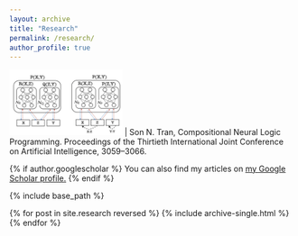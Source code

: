 ```yaml
---
layout: archive
title: "Research"
permalink: /research/
author_profile: true
---
```



<img src="../images/figs/cnlp.png" alt="cnlp" width="200"/>  |   Son N. Tran, Compositional Neural Logic Programming. Proceedings of the Thirtieth International Joint Conference on Artificial Intelligence, 3059–3066.

{% if author.googlescholar %}
  You can also find my articles on <u><a href="{{author.googlescholar}}">my Google Scholar profile</a>.</u>
{% endif %}

{% include base_path %}

{% for post in site.research reversed %}
  {% include archive-single.html %}
{% endfor %}
